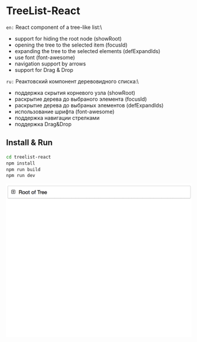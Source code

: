 # TreeList-React
`en:` React component of a tree-like list:\
* support for hiding the root node (showRoot)
* opening the tree to the selected item (focusId)
* expanding the tree to the selected elements (defExpandIds)
* use font (font-awesome)
* navigation support by arrows
* support for Drag & Drop

`ru:` Реактовский компонент деревовидного списка:\
* поддержка скрытия корневого узла (showRoot)
* pаскрытие дерева до выбраного элемента (focusId)
* раскрытие дерева до выбраных элементов (defExpandIds)
* использование шрифта (font-awesome)
* поддержка навигации стрелками
* поддержка Drag&Drop

## Install & Run

```sh
cd treelist-react 
npm install
npm run build
npm run dev
```
![Treelist React component](https://raw.githubusercontent.com/thedich/thedich.github.io/master/self/treelist-anim.gif)
